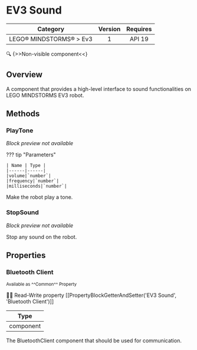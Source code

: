 # EV3 Sound

| Category | Version | Requires |
|:--------:|:-------:|:--------:|
|LEGO® MINDSTORMS® > Ev3|1|API 19 | Android 4.4 - 4.4.4 KitKat|

:mag: {>>Non-visible component<<}

## Overview

A component that provides a high-level interface to sound functionalities on LEGO MINDSTORMS EV3 robot.

## Methods

### PlayTone

_Block preview not available_

??? tip "Parameters"

    | Name | Type |
    |------|------|
    |volume|`number`|
    |frequency|`number`|
    |milliseconds|`number`|


Make the robot play a tone.

### StopSound

_Block preview not available_

Stop any sound on the robot.

## Properties

### Bluetooth Client

<small>Available as ^^Common^^ Property</small>

:eyes::pencil: Read-Write property
[[PropertyBlockGetterAndSetter('EV3 Sound', 'Bluetooth Client')]]

| Type |
|:----:|
|component|

The BluetoothClient component that should be used for communication.
